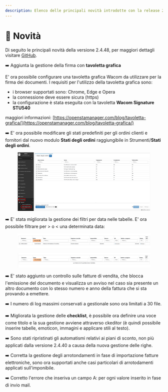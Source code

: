 ```yaml
---
description: Elenco delle principali novità introdotte con la release 2.4.48.
---
```


# 📣 Novità

Di seguito le principali novità della versione 2.4.48, per maggiori dettagli visitare [GitHub](https://github.com/devcode-it/openstamanager).

➡️ Aggiunta la gestione della firma con **tavoletta grafica**

E' ora possibile configurare una tavoletta grafica Wacom da utilizzare per la firma dei documenti. I requisiti per l'utilizzo della tavoletta grafica sono:

* i browser supportati sono: Chrome, Edge e Opera
* la connessione deve essere sicura (https)
* la configurazione è stata eseguita con la tavoletta **Wacom Signature STU540**

maggiori informazioni: [https://openstamanager.com/blog/tavoletta-grafica/](https://openstamanager.com/blog/tavoletta-grafica/)

➡️ E' ora possibile modificare gli stati predefiniti per gli ordini clienti e fornitori dal nuovo modulo **Stati degli ordini** raggiungibile in Strumenti/**Stati degli ordini**.

<figure><img src=".gitbook/assets/immagine (601).png" alt=""><figcaption></figcaption></figure>

➡️ E' stata migliorata la gestione dei filtri per data nelle tabelle. E' ora possibile filtrare per > o < una determinata data:

<figure><img src=".gitbook/assets/immagine (602).png" alt=""><figcaption></figcaption></figure>

<figure><img src=".gitbook/assets/immagine (603).png" alt=""><figcaption></figcaption></figure>

➡️ E' stato aggiunto un controllo sulle fatture di vendita, che blocca l'emissione del documento e visualizza un avviso nel caso sia presente un altro documento con lo stesso numero e anno della fattura che si sta provando a emettere.

➡️ I numero di log massimi conservati a gestionale sono ora limitati a 30 file.

➡️ Migliorata la gestione delle **checklist**, è possibile ora definire una voce come titolo e la sua gestione avviene attraverso ckeditor (è quindi possibile inserire tabelle, emoticon, immagini e applicare stili al testo).

➡️ Sono stati ripristinati gli automatismi relativi ai piani di sconto, non più applicati dalla versione 2.4.40 a causa della nuova gestione delle righe.

➡️  Corretta la gestione degli arrotondamenti in fase di importazione fatture elettroniche, sono ora supportati anche casi particolari di arrotodamenti applicati sull'imponibile.

➡️ Corretto l'errore che inseriva un campo A: per ogni valore inserito in fase di invio mail.
